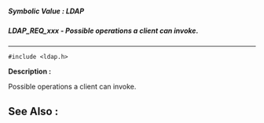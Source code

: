 ##### Symbolic Value : LDAP
##### LDAP_REQ_xxx - Possible operations a client can invoke.
---
```
#include <ldap.h>
```
**Description :**

Possible operations a client can invoke.

**See Also :**
---
